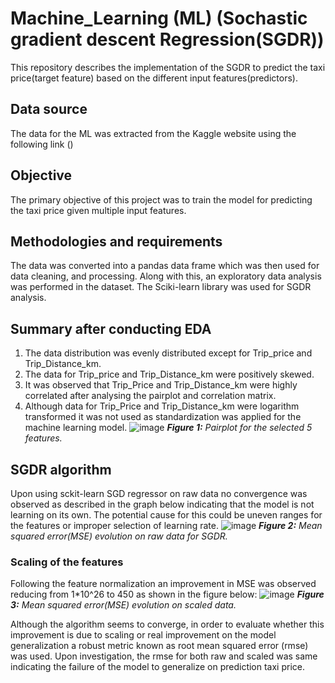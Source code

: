 # Machine_Learning (ML) (Sochastic gradient descent Regression(SGDR))
This repository describes the implementation of the SGDR to predict the taxi price(target feature) based on the different input features(predictors).
## Data source
The data for the ML was extracted from the Kaggle website using the following link ()
## Objective
The primary objective of this project was to train the model for predicting the taxi price given multiple input features.
## Methodologies and requirements
The data was converted into a pandas data frame which was then used for data cleaning, and processing. Along with this, an exploratory data analysis was performed in the dataset. The Sciki-learn library was used for SGDR analysis.
## Summary after conducting EDA
1. The data distribution was evenly distributed except for Trip_price and Trip_Distance_km.
2. The data for Trip_price and Trip_Distance_km were positively skewed.
3. It was observed that Trip_Price and Trip_Distance_km were highly correlated after analysing the pairplot and correlation matrix.
4. Although data for Trip_Price and Trip_Distance_km were logarithm transformed it was not used as standardization was applied for the machine learning model.
 ![image](https://github.com/user-attachments/assets/77a0449a-2688-4f8b-8075-6b83fd5a4fc9)
_**Figure 1:** Pairplot for the selected 5 features._
## SGDR algorithm
Upon using sckit-learn SGD regressor on raw data no convergence was observed as described in the graph below indicating that the model is not learning on its own. The potential cause for this could be uneven ranges for the features or improper selection of learning rate.
![image](https://github.com/user-attachments/assets/2b0cefcc-e767-493b-9c53-f4165ae9e23d)
_**Figure 2:** Mean squared error(MSE) evolution on raw data for SGDR._

### Scaling of the features
 Following the feature normalization an improvement in MSE was observed reducing from 1*10^26 to 450 as shown in the figure below:
 ![image](https://github.com/user-attachments/assets/0ce8e5f9-f01b-4e40-a89f-388a547dfd32)
_**Figure 3:** Mean squared error(MSE) evolution on scaled data._

Although the algorithm seems to converge, in order to evaluate whether this improvement is due to scaling or real improvement on the model generalization a  robust metric known as root mean squared error (rmse) was used. Upon investigation, the rmse for both raw and scaled was same indicating the failure of the model to generalize on prediction taxi price.

